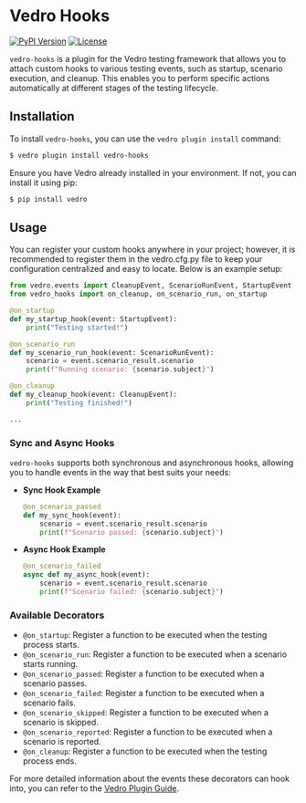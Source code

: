 # Vedro Hooks

[![PyPI Version](https://img.shields.io/pypi/v/vedro-hooks)](https://pypi.org/project/vedro-hooks/)
[![License](https://img.shields.io/github/license/mickeystreicher/vedro-hooks)](https://github.com/mickeystreicher/vedro-hooks/blob/main/LICENSE)

`vedro-hooks` is a plugin for the Vedro testing framework that allows you to attach custom hooks to various testing events, such as startup, scenario execution, and cleanup. This enables you to perform specific actions automatically at different stages of the testing lifecycle.

## Installation

To install `vedro-hooks`, you can use the `vedro plugin install` command:

```sh
$ vedro plugin install vedro-hooks
```

Ensure you have Vedro already installed in your environment. If not, you can install it using pip:

```sh
$ pip install vedro
```

## Usage

You can register your custom hooks anywhere in your project; however, it is recommended to register them in the vedro.cfg.py file to keep your configuration centralized and easy to locate. Below is an example setup:

```python
from vedro.events import CleanupEvent, ScenarioRunEvent, StartupEvent
from vedro_hooks import on_cleanup, on_scenario_run, on_startup

@on_startup
def my_startup_hook(event: StartupEvent):
    print("Testing started!")

@on_scenario_run
def my_scenario_run_hook(event: ScenarioRunEvent):
    scenario = event.scenario_result.scenario
    print(f"Running scenario: {scenario.subject}")

@on_cleanup
def my_cleanup_hook(event: CleanupEvent):
    print("Testing finished!")

...
```

### Sync and Async Hooks

`vedro-hooks` supports both synchronous and asynchronous hooks, allowing you to handle events in the way that best suits your needs:
- **Sync Hook Example**
    ```python
    @on_scenario_passed
    def my_sync_hook(event):
        scenario = event.scenario_result.scenario
        print(f"Scenario passed: {scenario.subject}")
    ```
- **Async Hook Example**
    ```python
    @on_scenario_failed
    async def my_async_hook(event):
        scenario = event.scenario_result.scenario
        print(f"Scenario failed: {scenario.subject}")
    ```

### Available Decorators

- `@on_startup`: Register a function to be executed when the testing process starts.
- `@on_scenario_run`: Register a function to be executed when a scenario starts running.
- `@on_scenario_passed`: Register a function to be executed when a scenario passes.
- `@on_scenario_failed`: Register a function to be executed when a scenario fails.
- `@on_scenario_skipped`: Register a function to be executed when a scenario is skipped.
- `@on_scenario_reported`: Register a function to be executed when a scenario is reported.
- `@on_cleanup`: Register a function to be executed when the testing process ends.

For more detailed information about the events these decorators can hook into, you can refer to the [Vedro Plugin Guide](https://vedro.io/docs/guides/writing-plugins).
